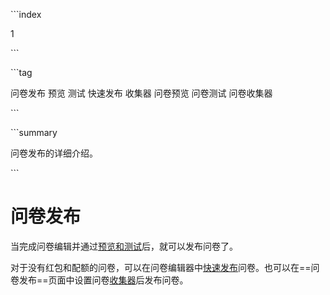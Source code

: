 \```index

1

\```

\```tag

问卷发布 预览 测试 快速发布 收集器 问卷预览 问卷测试 问卷收集器

\```

\```summary

问卷发布的详细介绍。

\```

# 问卷发布

当完成问卷编辑并通过[预览和测试](../06preview/concept.md)后，就可以发布问卷了。

对于没有红包和配额的问卷，可以在问卷编辑器中[快速发布](./01quickPublish.md)问卷。也可以在==问卷发布==页面中设置问卷[收集器](./surveyCollector/01newCollector.md)后发布问卷。